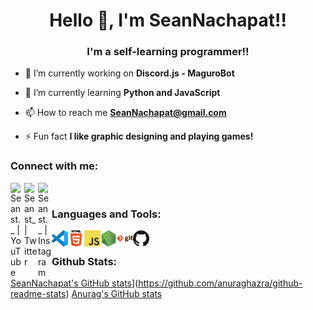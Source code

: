 <link rel="stylesheet" href="devicon.min.css">

<h1 align="center">Hello 👋, I'm SeanNachapat!!</h1>
<h3 align="center">I'm a self-learning programmer!!</h3>

- 🔭 I’m currently working on **Discord.js - MaguroBot**

- 🌱 I’m currently learning **Python and JavaScript**

- 📫 How to reach me **SeanNachapat@gmail.com**

- ⚡ Fun fact **I like graphic designing and playing games!**

### Connect with me:

[<img align="left" alt="Seanst._ | YouTube" width="22px" src="https://cdn.jsdelivr.net/npm/simple-icons@v3/icons/youtube.svg" />][youtube]
[<img align="left" alt="Seanst_ | Twitter" width="22px" src="https://cdn.jsdelivr.net/npm/simple-icons@v3/icons/twitter.svg" />][twitter]
[<img align="left" alt="Seanst._ | Instagram" width="22px" src="https://cdn.jsdelivr.net/npm/simple-icons@v3/icons/instagram.svg" />][instagram]

<br />

### Languages and Tools:

[<img align="left" alt="Visual Studio Code" width="26px" src="https://raw.githubusercontent.com/github/explore/80688e429a7d4ef2fca1e82350fe8e3517d3494d/topics/visual-studio-code/visual-studio-code.png" />][blank]
[<img align="left" alt="HTML5" width="26px" src="https://raw.githubusercontent.com/github/explore/80688e429a7d4ef2fca1e82350fe8e3517d3494d/topics/html/html.png" />][blank]
[<img align="left" alt="JavaScript" width="26px" src="https://raw.githubusercontent.com/github/explore/80688e429a7d4ef2fca1e82350fe8e3517d3494d/topics/javascript/javascript.png" />][blank]
[<img align="left" alt="Node.js" width="26px" src="https://raw.githubusercontent.com/github/explore/80688e429a7d4ef2fca1e82350fe8e3517d3494d/topics/nodejs/nodejs.png" />][blank]
[<img align="left" alt="Git" width="26px" src="https://raw.githubusercontent.com/github/explore/80688e429a7d4ef2fca1e82350fe8e3517d3494d/topics/git/git.png" />][blank]
[<img align="left" alt="GitHub" width="26px" src="https://raw.githubusercontent.com/github/explore/78df643247d429f6cc873026c0622819ad797942/topics/github/github.png" />][blank]

<br />

### Github Stats:

[SeanNachapat's GitHub stats](https://github-readme-stats.vercel.app/api?username=SeanNachapat)](https://github.com/anuraghazra/github-readme-stats)
[Anurag's GitHub stats](https://github-readme-stats.vercel.app/api?username=anuraghazra&show_icons=true&theme=radical)
</details>


<!--
**SeanNachapat/SeanNachapat** is a ✨ _special_ ✨ repository because its `README.md` (this file) appears on your GitHub profile.

Here are some ideas to get you started:

- 🔭 I’m currently working on ...
- 🌱 I’m currently learning ...
- 👯 I’m looking to collaborate on ...
- 🤔 I’m looking for help with ...
- 💬 Ask me about ...
- 📫 How to reach me: ...
- 😄 Pronouns: ...
- ⚡ Fun fact: ...
-->

</details>

[blank]: ---
[youtube]:https://www.youtube.com/channel/UCOlBPKuRzlbj1JGxiBLUIkg
[twitter]:https://twitter.com/Seanst_
[instagram]:https://www.instagram.com/seanst._/
